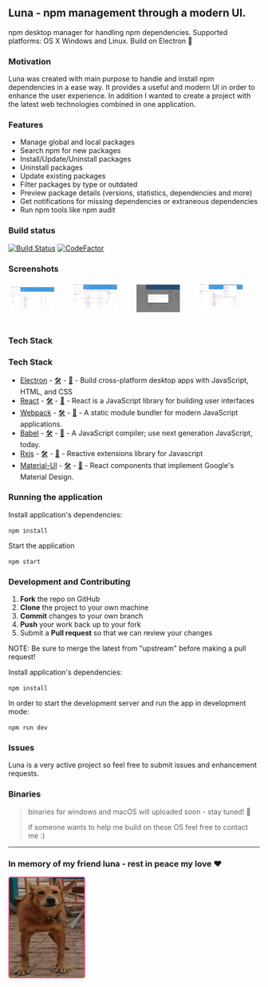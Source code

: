 ## Luna - npm management through a modern UI.

npm desktop manager for handling npm dependencies. Supported platforms: OS X Windows and Linux. Build on Electron :hibiscus:


### Motivation

Luna was created with main purpose to handle and install npm dependencies in a ease way. It provides a useful and modern UI in order to enhance the user experience. In addition I wanted to create a project with the latest web technologies combined in one application.

### Features

- Manage global and local packages
- Search npm for new packages
- Install/Update/Uninstall packages
- Uninstall packages
- Update existing packages
- Filter packages by type or outdated
- Preview package details (versions, statistics, dependencies and more)
- Get notifications for missing dependencies or extraneous dependencies
- Run npm tools like npm audit


### Build status

[![Build Status](https://travis-ci.com/rvpanoz/luna.svg?branch=master)](https://travis-ci.com/rvpanoz/luna)
[![CodeFactor](https://www.codefactor.io/repository/github/rvpanoz/luna/badge)](https://www.codefactor.io/repository/github/rvpanoz/luna)


### Screenshots

<div style="padding: 0;margin: 0;display: flex;justify-content: space-around">
  <div style="padding: 5px;margin-top:5px">
    <img width="75%" height="75%"
     title="luna-1" src="./resources/img/luna-1.png"/>
  </div>
  <div style="padding: 5px">
    <img width="75%" height="75%"
     title="luna-1" src="./resources/img/luna-2.png"/>
  </div>
  <div style="padding: 5px">
    <img width="75%" height="75%"
     title="luna-1" src="./resources/img/luna-3.png"/>
  </div>
  <div style="padding: 5px">
    <img width="75%" height="75%"
     title="luna-1" src="./resources/img/luna-4.png"/>
  </div>
</div>


### Tech Stack

### Tech Stack

- [Electron](https://electronjs.org//) - [🛠](https://stackshare.io/electron) - [🐙](https://github.com/electron/electron) - Build cross-platform desktop apps with JavaScript, HTML, and CSS
- [React](https://reactjs.org/) - [🛠](https://stackshare.io/react) - [🐙](https://github.com/facebook/react) - React is a JavaScript library for building user interfaces
- [Webpack](https://webpack.js.org/) - [🛠️](https://stackshare.io/webpack) - [🐙](https://github.com/webpack/webpack) - A static module bundler for modern JavaScript applications.
- [Babel](https://babeljs.io/) - [🛠️](https://stackshare.io/babel) - [🐙](https://github.com/babel/babel) - A JavaScript compiler; use next generation JavaScript, today.
- [Rxjs](https://rxjs-dev.firebaseapp.com/) - [🛠️](https://stackshare.io/rxjs) - [🐙](https://github.com/Reactive-Extensions/RxJS) - Reactive extensions library for Javascript
- [Material-UI](https://material-ui.com//) - [🛠️](https://stackshare.io/material-ui) - [🐙](https://github.com/mui-org/material-ui) - React components that implement Google's Material Design.


### Running the application

Install application's dependencies:

`npm install`

Start the application

`npm start`


### Development and Contributing

1. **Fork** the repo on GitHub
2. **Clone** the project to your own machine
3. **Commit** changes to your own branch
4. **Push** your work back up to your fork
5. Submit a **Pull request** so that we can review your changes

NOTE: Be sure to merge the latest from "upstream" before making a pull request!

Install application's dependencies:

`npm install`

In order to start the development server and run the app in development mode:

`npm run dev`


### Issues

Luna is a very active project so feel free to submit issues and enhancement requests.


### Binaries

> binaries for windows and macOS will uploaded soon - stay tuned! :eyes:
>
> if someone wants to help me build on these OS feel free to contact me :)

---


### In memory of my friend luna - rest in peace my love :heart:

<div style="display:block;border-radius:5px; border: 2px solid #ef4e7b;position:relative;width:150px">
<img align="center" width="150" height="200"
     title="this is luna" src="./resources/img/luna.jpg">
</div>
